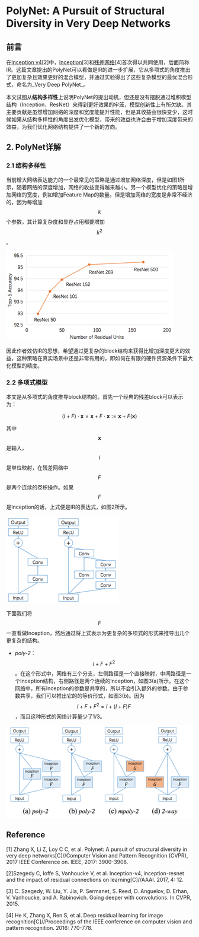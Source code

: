 # PolyNet: A Pursuit of Structural Diversity in Very Deep Networks

## 前言

在[Inception v4](https://senliuy.gitbooks.io/advanced-deep-learning/content/di-yi-zhang-ff1a-jing-dian-wang-luo/going-deeper-with-convolutions.html)\[2\]中，[Inception](https://senliuy.gitbooks.io/advanced-deep-learning/content/di-yi-zhang-ff1a-jing-dian-wang-luo/going-deeper-with-convolutions.html)\[3\]和[残差网络](https://senliuy.gitbooks.io/advanced-deep-learning/content/di-yi-zhang-ff1a-jing-dian-wang-luo/deep-residual-learning-for-image-recognition.html)\[4\]首次得以共同使用，后面简称IR。这篇文章提出的PolyNet可以看做是IR的进一步扩展，它从多项式的角度推出了更加复杂且效果更好的混合模型，并通过实验得出了这些复杂模型的最优混合形式，命名为_Very Deep PolyNet_。

本文试图从**结构多样性**上说明PolyNet的提出动机，但还是没有摆脱通过堆积模型结构（Inception，ResNet）来得到更好效果的牢笼，模型创新性上有所欠缺。其主要贡献是虽然增加网络的深度和宽度能提升性能，但是其收益会很快变少，这时候如果从结构多样性的角度出发优化模型，带来的效益也许会由于增加深度带来的效益，为我们优化网络结构提供了一个新的方向。

## 2. PolyNet详解

### 2.1 结构多样性

当前增大网络表达能力的一个最常见的策略是通过增加网络深度，但是如图1所示，随着网络的深度增加，网络的收益变得越来越小。另一个模型优化的策略是增加网络的宽度，例如增加Feature Map的数量。但是增加网络的宽度是非常不经济的，因为每增加$$k$$个参数，其计算复杂度和显存占用都要增加$$k^2$$。

![](/assets/PolyNet_1.png)

因此作者效仿IR的思想，希望通过更复杂的block结构来获得比增加深度更大的效益，这种策略在真实场景中还是非常有用的，即如何在有限的硬件资源条件下最大化模型的精度。

### 2.2 多项式模型

本文是从多项式的角度推导block结构的。首先一个经典的残差block可以表示为：


$$
(I+F)\cdot \mathbf{x} = \mathbf{x} + F \cdot \mathbf{x}  := \mathbf{x} + F(\mathbf{x} )
$$


其中$$\mathbf{x}$$是输入，$$I$$是单位映射，在残差网络中$$F$$是两个连续的卷积操作。如果$$F$$是Inception的话，上式便是IR的表达式，如图2所示。

![](/assets/PolyNet_2.png)

下面我们将$$F$$一直看做Inception，然后通过将上式表示为更复杂的多项式的形式来推导出几个更复杂的结构。

* _poly-2_：$$I + F + F^2$$。在这个形式中，网络有三个分支，左侧路径是一个直接映射，中间路径是一个Inception结构，右侧路径是两个连续的Inception，如图3\(a\)所示。在这个网络中，所有Inception的参数是共享的，所以不会引入额外的参数。由于参数共享，我们可以推出它的的等价形式，如图3\(b\)。因为$$I + F + F^2 = I + (I+F)F$$，而且这种形式的网络计算量少了1/3。



![](/assets/PolyNet_3.png)

## Reference

\[1\] Zhang X, Li Z, Loy C C, et al. Polynet: A pursuit of structural diversity in very deep networks\[C\]//Computer Vision and Pattern Recognition \(CVPR\), 2017 IEEE Conference on. IEEE, 2017: 3900-3908.

\[2\]Szegedy C, Ioffe S, Vanhoucke V, et al. Inception-v4, inception-resnet and the impact of residual connections on learning\[C\]//AAAI. 2017, 4: 12.

\[3\] C. Szegedy, W. Liu, Y. Jia, P. Sermanet, S. Reed, D. Anguelov, D. Erhan, V. Vanhoucke, and A. Rabinovich. Going deeper with convolutions. In CVPR, 2015.

\[4\] He K, Zhang X, Ren S, et al. Deep residual learning for image recognition\[C\]//Proceedings of the IEEE conference on computer vision and pattern recognition. 2016: 770-778.

